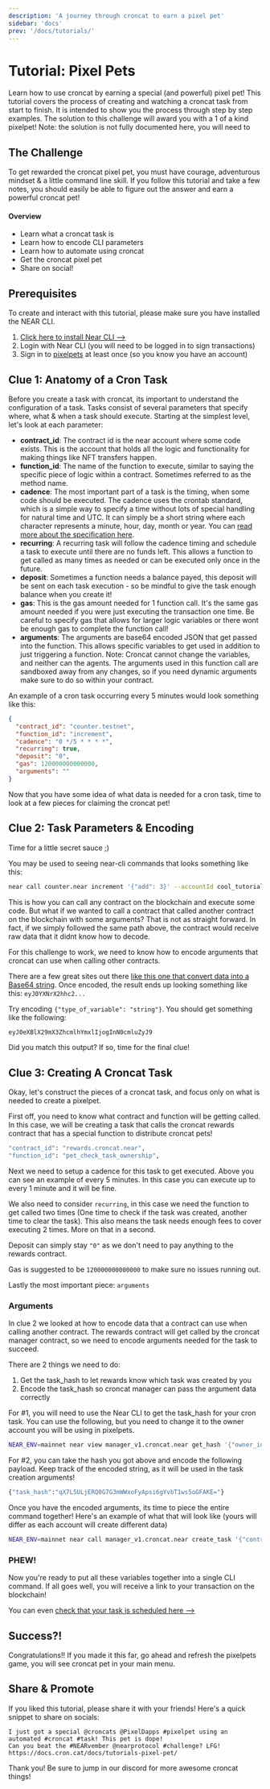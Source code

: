 ```yaml
---
description: 'A journey through croncat to earn a pixel pet'
sidebar: 'docs'
prev: '/docs/tutorials/'
---
```


# Tutorial: Pixel Pets

Learn how to use croncat by earning a special (and powerful) pixel pet! This tutorial covers the process of creating and watching a croncat task from start to finish. It is intended to show you the process through step by step examples. The solution to this challenge will award you with a 1 of a kind pixelpet! Note: the solution is not fully documented here, you will need to 

## The Challenge

To get rewarded the croncat pixel pet, you must have courage, adventurous mindset & a little command line skill. If you follow this tutorial and take a few notes, you should easily be able to figure out the answer and earn a powerful croncat pet!

#### Overview

* Learn what a croncat task is
* Learn how to encode CLI parameters
* Learn how to automate using croncat
* Get the croncat pixel pet
* Share on social!

## Prerequisites

To create and interact with this tutorial, please make sure you have installed the NEAR CLI.

1. [Click here to install Near CLI -->](https://www.npmjs.com/package/near-cli)
2. Login with Near CLI (you will need to be logged in to sign transactions)
3. Sign in to [pixelpets](https://ecosystem.pixeldapps.co/pixelpets) at least once (so you know you have an account)

## Clue 1: Anatomy of a Cron Task

Before you create a task with croncat, its important to understand the configuration of a task. 
Tasks consist of several parameters that specify where, what & when a task should execute. Starting at the simplest level, let's look at each parameter:

* **contract_id**: The contract id is the near account where some code exists. This is the account that holds all the logic and functionality for making things like NFT transfers happen.
* **function_id**: The name of the function to execute, similar to saying the specific piece of logic within a contract. Sometimes referred to as the method name.
* **cadence**: The most important part of a task is the timing, when some code should be executed. The cadence uses the crontab standard, which is a simple way to specify a time without lots of special handling for natural time and UTC. It can simply be a short string where each character represents a minute, hour, day, month or year. You can [read more about the specification here](https://crontab.guru/). 
* **recurring**: A recurring task will follow the cadence timing and schedule a task to execute until there are no funds left. This allows a function to get called as many times as needed or can be executed only once in the future. 
* **deposit**: Sometimes a function needs a balance payed, this deposit will be sent on each task execution - so be mindful to give the task enough balance when you create it!
* **gas**: This is the gas amount needed for 1 function call. It's the same gas amount needed if you were just executing the transaction one time. Be careful to specify gas that allows for larger logic variables or there wont be enough gas to complete the function call!
* **arguments**: The arguments are base64 encoded JSON that get passed into the function. This allows specific variables to get used in addition to just triggering a function. Note: Croncat cannot change the variables, and neither can the agents. The arguments used in this function call are sandboxed away from any changes, so if you need dynamic arguments make sure to do so within your contract.

An example of a cron task occurring every 5 minutes would look something like this:

```json
{
  "contract_id": "counter.testnet",
  "function_id": "increment",
  "cadence": "0 */5 * * * *",
  "recurring": true,
  "deposit": "0",
  "gas": 120000000000000,
  "arguments": ""
}
```

Now that you have some idea of what data is needed for a cron task, time to look at a few pieces for claiming the croncat pet!

## Clue 2: Task Parameters & Encoding

Time for a little secret sauce ;)

You may be used to seeing near-cli commands that looks something like this:

```bash
near call counter.near increment '{"add": 3}' --accountId cool_tutorials.near --amount 0.1
```

This is how you can call any contract on the blockchain and execute some code. But what if we wanted to call a contract that called another contract on the blockchain with some arguments?
That is not as straight forward. In fact, if we simply followed the same path above, the contract would receive raw data that it didnt know how to decode.

For this challenge to work, we need to know how to encode arguments that croncat can use when calling other contracts. 

There are a few great sites out there [like this one that convert data into a Base64 string](https://www.base64encode.org/). Once encoded, the result ends up looking something like this: `eyJ0YXNrX2hhc2...`

Try encoding `{"type_of_variable": "string"}`. You should get something like the following:

```bash
eyJ0eXBlX29mX3ZhcmlhYmxlIjogInN0cmluZyJ9
```

Did you match this output? If so, time for the final clue!


## Clue 3: Creating A Croncat Task

Okay, let's construct the pieces of a croncat task, and focus only on what is needed to create a pixelpet.

First off, you need to know what contract and function will be getting called. In this case, we will be creating a task that calls the croncat rewards contract that has a special function to distribute croncat pets!

```bash
"contract_id": "rewards.croncat.near",
"function_id": "pet_check_task_ownership",
```

Next we need to setup a cadence for this task to get executed. Above you can see an example of every 5 minutes. In this case you can execute up to every 1 minute and it will be fine.

We also need to consider `recurring`, in this case we need the function to get called two times (One time to check if the task was created, another time to clear the task). This also means the task needs enough fees to cover executing 2 times. More on that in a second.

Deposit can simply stay `"0"` as we don't need to pay anything to the rewards contract.

Gas is suggested to be `120000000000000` to make sure no issues running out.

Lastly the most important piece: `arguments`

### Arguments

In clue 2 we looked at how to encode data that a contract can use when calling another contract. The rewards contract will get called by the croncat manager contract, so we need to encode arguments needed for the task to succeed.

There are 2 things we need to do:
1. Get the task_hash to let rewards know which task was created by you
2. Encode the task_hash so croncat manager can pass the argument data correctly

For #1, you will need to use the Near CLI to get the task_hash for your cron task. You can use the following, but you need to change it to the owner account you will be using in pixelpets.

```bash
NEAR_ENV=mainnet near view manager_v1.croncat.near get_hash '{"owner_id": "YOUR_ACCOUNT.near", "contract_id": "rewards.croncat.near", "function_id": "pet_check_task_ownership", "cadence": "0 */1 * * * *"}'
```

For #2, you can take the hash you got above and encode the following payload. Keep track of the encoded string, as it will be used in the task creation arguments!

```bash
{"task_hash":"qX7L5ULjERQ0G7G3mWWxoFyApsi6gYvbT1ws5oGFAKE="}
```

Once you have the encoded arguments, its time to piece the entire command together! Here's an example of what that will look like (yours will differ as each account will create different data)

```bash
NEAR_ENV=mainnet near call manager_v1.croncat.near create_task '{"contract_id": "rewards.croncat.near","function_id": "PET_FUNCTION_ID","cadence": "YOUR_CADENCE","recurring": true,"deposit": "0","gas": 120000000000000, "arguments": "ey_YOUR_ENCODED_ARGUMENTS_"}' --accountId YOUR_ACCOUNT.near --amount 0.05 --gas 300000000000000
```

### PHEW!
Now you're ready to put all these variables together into a single CLI command. If all goes well, you will receive a link to your transaction on the blockchain!

You can even [check that your task is scheduled here -->](https://cron.cat/tasks)

## Success?!

Congratulations!! If you made it this far, go ahead and refresh the pixelpets game, you will see croncat pet in your main menu. 

## Share & Promote

If you liked this tutorial, please share it with your friends! Here's a quick snippet to share on socials:

```
I just got a special @croncats @PixelDapps #pixelpet using an automated #croncat #task! This pet is dope! 
Can you beat the #NEARvember @nearprotocol #challenge? LFG!
https://docs.cron.cat/docs/tutorials-pixel-pet/
```

Thank you! Be sure to jump in our discord for more awesome croncat things!
